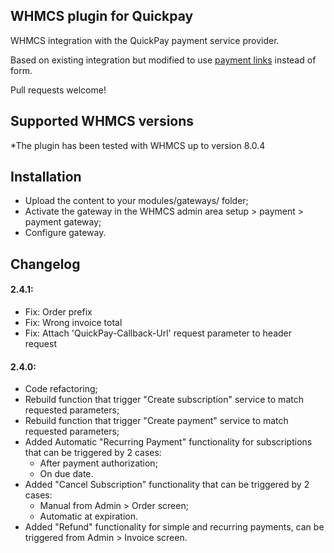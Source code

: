## WHMCS plugin for Quickpay

WHMCS integration with the QuickPay payment service provider.

Based on existing integration but modified to use [payment links](https://learn.quickpay.net/tech-talk/payments/link/) instead of form.

Pull requests welcome!

## Supported WHMCS versions

*The plugin has been tested with WHMCS up to version 8.0.4

## Installation
  * Upload the content to your modules/gateways/ folder;
  * Activate the gateway in the WHMCS admin area setup > payment > payment gateway;
  * Configure gateway.


## Changelog
#### 2.4.1:
 * Fix: Order prefix
 * Fix: Wrong invoice total
 * Fix: Attach 'QuickPay-Callback-Url' request parameter to header request

#### 2.4.0:
 * Code refactoring;
 * Rebuild function that trigger "Create subscription" service to match requested parameters;
 * Rebuild function that trigger "Create payment" service to match requested parameters;
 * Added Automatic "Recurring Payment" functionality for subscriptions that can be triggered by 2 cases:
    - After payment authorization;
    - On due date.
 * Added "Cancel Subscription" functionality that can be triggered by 2 cases:
    - Manual from Admin > Order screen;
    - Automatic at expiration.
 * Added "Refund" functionality for simple and recurring payments, can be triggered from Admin > Invoice screen.

